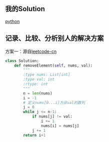 ## 我的Solution

[python](https://github.com/dym0080/leetcode/blob/master/code/27/27_remove_element.py)

## 记录、比较、分析别人的解决方案

方案一：源自[leetcode-cn](https://leetcode-cn.com/explore/orignial/card/all-about-array/230/define-with-good-care/952/)

```python
class Solution:
    def removeElement(self, nums, val):
        """
        :type nums: List[int]
        :type val: int
        :rtype: int
        """
        n = len(nums)
        i = -1
        # 定义nums[0...i]为非val的数列
        j = 0
        while j <= n-1:
            if nums[j] != val:
                i += 1
                nums[i] = nums[j]
            j += 1
        return i+1
```
